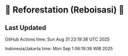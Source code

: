 
# 🌳 Reforestation (Reboisasi) 🌲

## Last Updated

GitHub Actions time: Sun Aug 31 23:19:38 UTC 2025

Indonesia/Jakarta time: Mon Sep  1 06:19:38 WIB 2025
